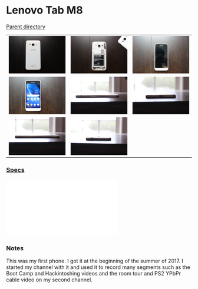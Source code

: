# Lenovo Tab M8
[Parent directory](../index.md)

<table>
  <tr>
    <td><img src='IMG_6654.JPG'/></td>
    <td><img src='IMG_6655.JPG'/></td>
    <td><img src='IMG_6656.JPG'/></td>
  </tr>
  <tr>
    <td><img src='IMG_6657.JPG'/></td>
    <td><img src='IMG_6660.JPG'/></td>
    <td><img src='IMG_6661.JPG'/></td>
  </tr>
  <tr>
    <td><img src='IMG_6662.JPG'/></td>
	<td><img src='IMG_6663.JPG'/></td>
  </tr>
</table>

### [Specs](Specs.txt)

<embed src='Specs.txt'>

### Notes
This was my first phone. I got it at the beginning of the summer of 2017. I started my channel with it and used it to record many segments such as the Boot Camp and Hackintoshing videos and the room tour and PS2 YPbPr cable video on my second channel.
